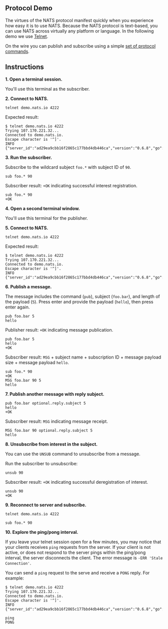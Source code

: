 ## Protocol Demo

The virtues of the NATS protocol manifest quickly when you experience how easy it is to use NATS. Because the NATS protocol is text-based, you can use NATS across virtually any platform or language. In the following demo we use [Telnet](https://en.wikipedia.org/wiki/Telnet).

On the wire you can publish and subscribe using a simple [set of protocol commands](/documentation/internals/nats-protocol/).

## Instructions

**1. Open a terminal session.**

You'll use this terminal as the subscriber.

**2. Connect to NATS.**

```
telnet demo.nats.io 4222
```

Expected result:

```
$ telnet demo.nats.io 4222
Trying 107.170.221.32...
Connected to demo.nats.io.
Escape character is '^]'.
INFO {"server_id":"ad29ea9cbb16f2865c177bbd4db446ca","version":"0.6.8","go":"go1.5.1","host":"0.0.0.0","port":4222,"auth_required":false,"ssl_required":false,"max_payload":1048576}
```

**3. Run the subscriber.**

Subscribe to the wildcard subject `foo.*` with subject ID of `90`.

```
sub foo.* 90
```

Subscriber result: `+OK` indicating successful interest registration.

```
sub foo.* 90
+OK
```

**4. Open a second terminal window.**

You'll use this terminal for the publisher.

**5. Connect to NATS.**

```
telnet demo.nats.io 4222
```

Expected result:

```
$ telnet demo.nats.io 4222
Trying 107.170.221.32...
Connected to demo.nats.io.
Escape character is '^]'.
INFO {"server_id":"ad29ea9cbb16f2865c177bbd4db446ca","version":"0.6.8","go":"go1.5.1","host":"0.0.0.0","port":4222,"auth_required":false,"ssl_required":false,"max_payload":1048576}
```

**6. Publish a message.**

The message includes the command (`pub`), subject (`foo.bar`), and length of the payload (`5`). Press enter and provide the payload (`hello`), then press enter again.

```
pub foo.bar 5
hello
```

Publisher result: `+OK` indicating message publication.

```
pub foo.bar 5
hello
+OK
```

Subscriber result: `MSG` + subject name + subscription ID + message payload size + message payload `hello`.

```
sub foo.* 90
+OK
MSG foo.bar 90 5
hello
```

**7. Publish another message with reply subject.**

```
pub foo.bar optional.reply.subject 5
hello
+OK
```

Subscriber result: `MSG` indicating message receipt.

```
MSG foo.bar 90 optional.reply.subject 5
hello
```

**8. Unsubscribe from interest in the subject.**

You can use the `UNSUB` command to unsubscribe from a message.

Run the subscriber to unsubscribe:

```
unsub 90 
```

Subscriber result: `+OK` indicating successful deregistration of interest.

```
unsub 90
+OK
```

**9. Reconnect to server and subscribe.**

```
telnet demo.nats.io 4222
```

```
sub foo.* 90
```

**10. Explore the ping/pong interval.**

If you leave your telnet session open for a few minutes, you may notice that your clients receives `ping` requests from the server. If your client is not active, or does not respond to the server pings within the ping/pong interval, the server disconnects the client. The error message is `-ERR 'Stale Connection'`.

You can send a `ping` request to the serve and receive a `PONG` reply. For example:

```
$ telnet demo.nats.io 4222
Trying 107.170.221.32...
Connected to demo.nats.io.
Escape character is '^]'.
INFO {"server_id":"ad29ea9cbb16f2865c177bbd4db446ca","version":"0.6.8","go":"go1.5.1","host":"0.0.0.0","port":4222,"auth_required":false,"ssl_required":false,"max_payload":1048576}

ping
PONG
```
